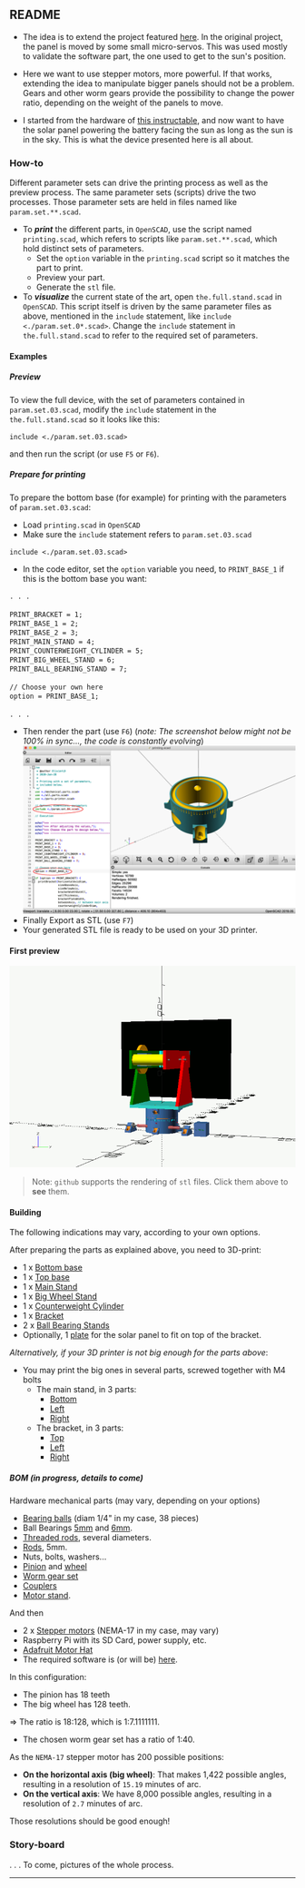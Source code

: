 ## README

- The idea is to extend the project featured [here](https://github.com/OlivierLD/raspberry-coffee/tree/master/Project.Trunk/SunFlower). In the original project, the panel is moved by some small micro-servos. This was used mostly to validate the software part, the one used to get to the sun's position.

- Here we want to use stepper motors, more powerful. If that works, extending the idea to manipulate bigger panels should not be a problem. Gears and other worm gears provide the possibility to change the power ratio, depending on the weight of the panels to move.

- I started from the hardware of [this instructable](https://www.instructables.com/id/Ammo-Can-Solar-Power-Supply/), and now want to have the solar panel powering the battery facing the sun as long as the sun is in the sky. This is what the device presented here is all about.

### How-to
Different parameter sets can drive the printing process as well as the preview process. The same parameter sets (scripts) drive the two processes. Those parameter sets are held in files named like `param.set.**.scad`.

- To **_print_** the different parts, in `OpenSCAD`, use the script named `printing.scad`, which refers to scripts like `param.set.**.scad`, which hold distinct sets of parameters.
	- Set the `option` variable in the `printing.scad` script so it matches the part to print.
	- Preview your part.
	- Generate the `stl` file.
- To **_visualize_** the current state of the art, open `the.full.stand.scad` in `OpenSCAD`. This script itself is driven by the same parameter files as above, mentioned in the `include` statement, like `include <./param.set.0*.scad>`. Change the `include` statement in `the.full.stand.scad` to refer to the required set of parameters.

#### Examples
##### Preview
To view the full device, with the set of parameters contained in `param.set.03.scad`, modify the `include` statement in the `the.full.stand.scad` so it looks like this:
```
include <./param.set.03.scad>
```
and then run the script (or use `F5` or `F6`).

##### Prepare for printing
To prepare the bottom base (for example) for printing with the parameters of `param.set.03.scad`:
- Load `printing.scad` in `OpenSCAD`
- Make sure the `include` statement refers to `param.set.03.scad`
```
include <./param.set.03.scad>
```
- In the code editor, set the `option` variable you need, to `PRINT_BASE_1` if this is the bottom base you want:
```
. . . 

PRINT_BRACKET = 1;
PRINT_BASE_1 = 2;
PRINT_BASE_2 = 3;
PRINT_MAIN_STAND = 4;
PRINT_COUNTERWEIGHT_CYLINDER = 5;
PRINT_BIG_WHEEL_STAND = 6;
PRINT_BALL_BEARING_STAND = 7;

// Choose your own here
option = PRINT_BASE_1;

. . .
```
- Then render the part (use `F6`) (_note: The screenshot below might not be 100% in sync..., the code is constantly evolving_)
![Rendering](./images/rendering.png)
- Finally Export as STL (use `F7`)
- Your generated STL file is ready to be used on your 3D printer.

#### First preview

![Animated](./images/sunflower.gif)

> Note: `github` supports the rendering of `stl` files. Click them above to **see** them.

#### Building
The following indications may vary, according to your own options.

After preparing the parts as explained above, you need to 3D-print:
- 1 x [Bottom base](base.one.stl)
- 1 x [Top base](base.two.stl)
- 1 x [Main Stand](main.stand.stl)
- 1 x [Big Wheel Stand](big.wheel.stand.stl)
- 1 x [Counterweight Cylinder](counter.weight.stl)
- 1 x [Bracket](bracket.stl)
- 2 x [Ball Bearing Stands](ball.bearing.stand.stl)
- Optionally, 1 [plate](panel.plate.stl) for the solar panel to fit on top of the bracket.

_Alternatively, if your 3D printer is not big enough for the parts above_:
- You may print the big ones in several parts, screwed together with M4 bolts
  - The main stand, in 3 parts:
    - [Bottom](main.stand.base.stl)
    - [Left](main.stand.left.stl)
    - [Right](main.stand.right.stl)
  - The bracket, in 3 parts:
    - [Top](bracket.top.stl)    
    - [Left](bracket.left.stl)    
    - [Right](bracket.right.stl)    

##### _**BOM**_ (in progress, details to come)
Hardware mechanical parts (may vary, depending on your options)
- [Bearing balls](https://www.amazon.com/Piece-Assorted-Loose-Bicycle-Bearing/dp/B018B7D05K/ref=pd_rhf_se_p_img_9?_encoding=UTF8&psc=1&refRID=96QW6AH9VWVPRN8HJ1FY) (diam 1/4" in my case, 38 pieces)
- Ball Bearings [5mm](https://www.amazon.com/gp/product/B07DZDZNJM/ref=ppx_yo_dt_b_asin_title_o00_s03?ie=UTF8&psc=1) and [6mm](https://www.amazon.com/gp/product/B07DZKDKSF/ref=ppx_yo_dt_b_asin_title_o00_s03?ie=UTF8&psc=1).
- [Threaded rods](https://www.amazon.com/gp/product/B078HC51KK/ref=ppx_yo_dt_b_asin_title_o00_s02?ie=UTF8&psc=1), several diameters.
- [Rods](https://www.amazon.com/gp/product/B07KJ8DGF3/ref=ppx_yo_dt_b_asin_title_o00_s01?ie=UTF8&psc=1), 5mm.
- Nuts, bolts, washers...
- [Pinion](https://www.amazon.com/gp/product/B07RVJCQS5/ref=ppx_yo_dt_b_asin_title_o00_s03?ie=UTF8&psc=1) and [wheel](https://www.amazon.com/gp/product/B00KVN5BKU/ref=ppx_yo_dt_b_asin_image_o01_s00?ie=UTF8&psc=1)
- [Worm gear set](https://www.amazon.com/gp/product/B07G54YQL4/ref=ppx_yo_dt_b_asin_title_o00_s02?ie=UTF8&psc=1)
- [Couplers](https://www.amazon.com/gp/product/B07M5Q7HTV/ref=ppx_yo_dt_b_asin_image_o00_s05?ie=UTF8&psc=1)
- [Motor stand](https://www.amazon.com/gp/product/B06XPX7PPB/ref=ppx_od_dt_b_asin_title_s03?ie=UTF8&psc=1).

And then
- 2 x [Stepper motors](https://www.adafruit.com/product/324) (NEMA-17 in my case, may vary)
- Raspberry Pi with its SD Card, power supply, etc.
- [Adafruit Motor Hat](https://www.adafruit.com/product/2348)
- The required software is (or will be) [here](https://github.com/OlivierLD/raspberry-coffee/tree/master/Project.Trunk/SunFlower.v2).

In this configuration:
- The pinion has 18 teeth
- The big wheel has 128 teeth.

=> The ratio is 18:128, which is 1:7.1111111.

- The chosen worm gear set has a ratio of 1:40.

As the `NEMA-17` stepper motor has 200 possible positions:
- **On the horizontal axis (big wheel)**: That makes 1,422 possible angles, resulting in a resolution of `15.19` minutes of arc.
- **On the vertical axis**: We have 8,000 possible angles, resulting in a resolution of `2.7` minutes of arc.

Those resolutions should be good enough!

### Story-board
. . . To come, pictures of the whole process.

---
